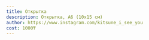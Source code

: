 ```yaml
---
title: Открытка
description: Открытка, А6 (10х15 см)
author: https://www.instagram.com/kitsune_i_see_you
cost: 1000₸
---
```


